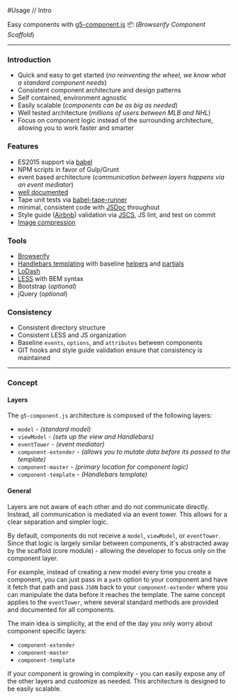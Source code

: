 #Usage // Intro

Easy components with [g5-component.js](https://github.com/MajorLeagueBaseball/g5-component/) :package: (_Browserify Component Scaffold_) 

---

### Introduction

* Quick and easy to get started (_no reinventing the wheel, we know what a standard component needs_)
* Consistent component architecture and design patterns
* Self contained, environment agnostic
* Easily scalable (_components can be as big as needed_)
* Well tested architecture (_millions of users between MLB and NHL_)
* Focus on component logic instead of the surrounding architecture, allowing you to work faster and smarter

### Features

* ES2015 support via [babel](https://babeljs.io/)
* NPM scripts in favor of Gulp/Grunt
* event based architecture (_communication between layers happens via an event mediator_)
* [well documented](https://github.com/MajorLeagueBaseball/g5-component/tree/master/docs#documentation)
* Tape unit tests via [babel-tape-runner](https://www.npmjs.com/package/babel-tape-runner)
* minimal, consistent code with [JSDoc](https://github.com/MajorLeagueBaseball/g5-component/blob/master/src/scripts/g5-component.js#L16) throughout
* Style guide ([Airbnb](https://github.com/MajorLeagueBaseball/g5-component/blob/master/.jscsrc)) validation via [JSCS](http://jscs.info/), JS lint, and test on commit
* [Image compression](https://www.npmjs.com/package/imagemin)

### Tools

* [Browserify](http://browserify.org/)
* [Handlebars templating](https://github.com/MajorLeagueBaseball/g5-component/blob/master/src/template/component.html) with baseline [helpers](https://github.com/MajorLeagueBaseball/g5-component/blob/master/src/scripts/component/helpers.js) and [partials](https://github.com/MajorLeagueBaseball/g5-component/blob/master/src/scripts/component/partials.js)
* [LoDash](https://lodash.com/)
* [LESS](http://lesscss.org/) with BEM syntax
* Bootstrap (_optional_)
* jQuery (_optional_)

### Consistency

* Consistent directory structure
* Consistent LESS and JS organization
* Baseline `events`, `options`, and `attributes` between components
* GIT hooks and style guide validation ensure that consistency is maintained

---

### Concept

#### Layers

The `g5-component.js` architecture is composed of the following layers:

* `model` - _(standard model)_
* `viewModel` - _(sets up the view and Handlebars)_
* `eventTower` - _(event mediator)_
* `component-extender` - _(allows you to mutate data before its passed to the template)_
* `component-master` - _(primary location for component logic)_
* `component-template` - _(Handlebars template)_

#### General

Layers are not aware of each other and do not communicate directly.
Instead, all communication is mediated via an event tower. This allows for a clear separation and simpler logic.

By default, components do not receive a `model`, `viewModel`, or `eventTower`. Since that logic is largely similar between components, it's abstracted away by the scaffold (core module) - allowing the developer to focus only on the component layer.

For example, instead of creating a new model every time you create a component, you can just pass in a `path` option to your component and have it fetch that path and pass `JSON` back to your `component-extender` where you can manipulate the data before it reaches the template. The same concept applies to the `eventTower`, where several standard methods are provided and documented for all components. 

The main idea is simplicity, at the end of the day you only worry about component specific layers: 

* `component-extender`
* `component-master`
* `component-template`

If your component is growing in complexity - you can easily expose any of the other layers and customize as needed. This architecture is designed to be easily scalable.

